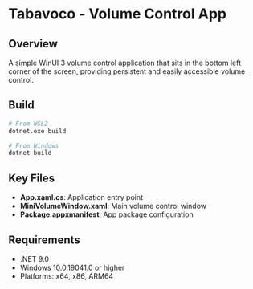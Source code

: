 # Tabavoco - Volume Control App

## Overview
A simple WinUI 3 volume control application that sits in the bottom left corner of the screen, providing persistent and easily accessible volume control.

## Build
```bash
# From WSL2
dotnet.exe build

# From Windows
dotnet build
```

## Key Files
- **App.xaml.cs**: Application entry point
- **MiniVolumeWindow.xaml**: Main volume control window
- **Package.appxmanifest**: App package configuration

## Requirements
- .NET 9.0
- Windows 10.0.19041.0 or higher
- Platforms: x64, x86, ARM64